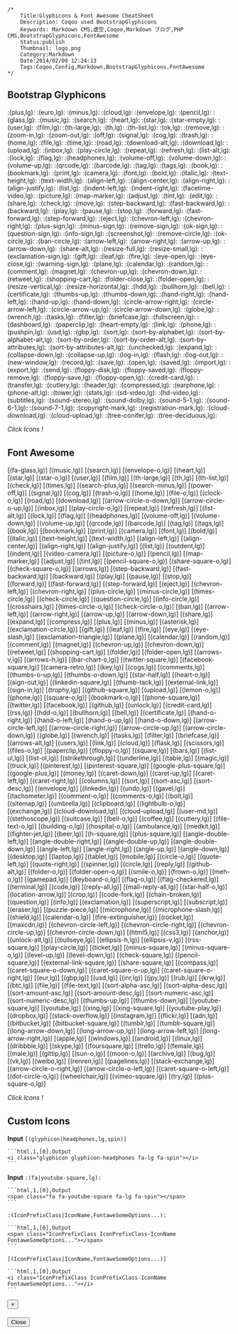	/*
		Title:Glyphicons & Font Awesome CheatSheet
		Description: Coqoo used BootstrapGlyphicons
		Keywards: Markdown CMS,虚空,Coqoo,Markdown ブログ,PHP CMS,BootstrapGlyphicons,FontAwesome
		Status:publish
		Thumbnail: logo.png
		Category:Markdown
		Date:2014/02/09 12:24:13
		Tags:Coqoo,Config,Markdown,BootstrapGlyphicons,FontAwesome
	*/

## Bootstrap Glyphicons

:(plus,lg):
:(euro,lg):
:(minus,lg):
:(cloud,lg):
:(envelope,lg):
:(pencil,lg):
:(glass,lg):
:(music,lg):
:(search,lg):
:(heart,lg):
:(star,lg):
:(star-empty,lg):
:(user,lg):
:(film,lg):
:(th-large,lg):
:(th,lg):
:(th-list,lg):
:(ok,lg):
:(remove,lg):
:(zoom-in,lg):
:(zoom-out,lg):
:(off,lg):
:(signal,lg):
:(cog,lg):
:(trash,lg):
:(home,lg):
:(file,lg):
:(time,lg):
:(road,lg):
:(download-alt,lg):
:(download,lg):
:(upload,lg):
:(inbox,lg):
:(play-circle,lg):
:(repeat,lg):
:(refresh,lg):
:(list-alt,lg):
:(lock,lg):
:(flag,lg):
:(headphones,lg):
:(volume-off,lg):
:(volume-down,lg):
:(volume-up,lg):
:(qrcode,lg):
:(barcode,lg):
:(tag,lg):
:(tags,lg):
:(book,lg):
:(bookmark,lg):
:(print,lg):
:(camera,lg):
:(font,lg):
:(bold,lg):
:(italic,lg):
:(text-height,lg):
:(text-width,lg):
:(align-left,lg):
:(align-center,lg):
:(align-right,lg):
:(align-justify,lg):
:(list,lg):
:(indent-left,lg):
:(indent-right,lg):
:(facetime-video,lg):
:(picture,lg):
:(map-marker,lg):
:(adjust,lg):
:(tint,lg):
:(edit,lg):
:(share,lg):
:(check,lg):
:(move,lg):
:(step-backward,lg):
:(fast-backward,lg):
:(backward,lg):
:(play,lg):
:(pause,lg):
:(stop,lg):
:(forward,lg):
:(fast-forward,lg):
:(step-forward,lg):
:(eject,lg):
:(chevron-left,lg):
:(chevron-right,lg):
:(plus-sign,lg):
:(minus-sign,lg):
:(remove-sign,lg):
:(ok-sign,lg):
:(question-sign,lg):
:(info-sign,lg):
:(screenshot,lg):
:(remove-circle,lg):
:(ok-circle,lg):
:(ban-circle,lg):
:(arrow-left,lg):
:(arrow-right,lg):
:(arrow-up,lg):
:(arrow-down,lg):
:(share-alt,lg):
:(resize-full,lg):
:(resize-small,lg):
:(exclamation-sign,lg):
:(gift,lg):
:(leaf,lg):
:(fire,lg):
:(eye-open,lg):
:(eye-close,lg):
:(warning-sign,lg):
:(plane,lg):
:(calendar,lg):
:(random,lg):
:(comment,lg):
:(magnet,lg):
:(chevron-up,lg):
:(chevron-down,lg):
:(retweet,lg):
:(shopping-cart,lg):
:(folder-close,lg):
:(folder-open,lg):
:(resize-vertical,lg):
:(resize-horizontal,lg):
:(hdd,lg):
:(bullhorn,lg):
:(bell,lg):
:(certificate,lg):
:(thumbs-up,lg):
:(thumbs-down,lg):
:(hand-right,lg):
:(hand-left,lg):
:(hand-up,lg):
:(hand-down,lg):
:(circle-arrow-right,lg):
:(circle-arrow-left,lg):
:(circle-arrow-up,lg):
:(circle-arrow-down,lg):
:(globe,lg):
:(wrench,lg):
:(tasks,lg):
:(filter,lg):
:(briefcase,lg):
:(fullscreen,lg):
:(dashboard,lg):
:(paperclip,lg):
:(heart-empty,lg):
:(link,lg):
:(phone,lg):
:(pushpin,lg):
:(usd,lg):
:(gbp,lg):
:(sort,lg):
:(sort-by-alphabet,lg):
:(sort-by-alphabet-alt,lg):
:(sort-by-order,lg):
:(sort-by-order-alt,lg):
:(sort-by-attributes,lg):
:(sort-by-attributes-alt,lg):
:(unchecked,lg):
:(expand,lg):
:(collapse-down,lg):
:(collapse-up,lg):
:(log-in,lg):
:(flash,lg):
:(log-out,lg):
:(new-window,lg):
:(record,lg):
:(save,lg):
:(open,lg):
:(saved,lg):
:(import,lg):
:(export,lg):
:(send,lg):
:(floppy-disk,lg):
:(floppy-saved,lg):
:(floppy-remove,lg):
:(floppy-save,lg):
:(floppy-open,lg):
:(credit-card,lg):
:(transfer,lg):
:(cutlery,lg):
:(header,lg):
:(compressed,lg):
:(earphone,lg):
:(phone-alt,lg):
:(tower,lg):
:(stats,lg):
:(sd-video,lg):
:(hd-video,lg):
:(subtitles,lg):
:(sound-stereo,lg):
:(sound-dolby,lg):
:(sound-5-1,lg):
:(sound-6-1,lg):
:(sound-7-1,lg):
:(copyright-mark,lg):
:(registration-mark,lg):
:(cloud-download,lg):
:(cloud-upload,lg):
:(tree-conifer,lg):
:(tree-deciduous,lg):


<p class="text-center"><i class="fa fa-arrow-up fa-3x"></i></p>
<h6 class="text-center" style="margin-top:0px;"> Click Icons ! </h6>


## Font Awesome

[(fa-glass,lg)]
[(music,lg)]
[(search,lg)]
[(envelope-o,lg)]
[(heart,lg)]
[(star,lg)]
[(star-o,lg)]
[(user,lg)]
[(film,lg)]
[(th-large,lg)]
[(th,lg)]
[(th-list,lg)]
[(check,lg)]
[(times,lg)]
[(search-plus,lg)]
[(search-minus,lg)]
[(power-off,lg)]
[(signal,lg)]
[(cog,lg)]
[(trash-o,lg)]
[(home,lg)]
[(file-o,lg)]
[(clock-o,lg)]
[(road,lg)]
[(download,lg)]
[(arrow-circle-o-down,lg)]
[(arrow-circle-o-up,lg)]
[(inbox,lg)]
[(play-circle-o,lg)]
[(repeat,lg)]
[(refresh,lg)]
[(list-alt,lg)]
[(lock,lg)]
[(flag,lg)]
[(headphones,lg)]
[(volume-off,lg)]
[(volume-down,lg)]
[(volume-up,lg)]
[(qrcode,lg)]
[(barcode,lg)]
[(tag,lg)]
[(tags,lg)]
[(book,lg)]
[(bookmark,lg)]
[(print,lg)]
[(camera,lg)]
[(font,lg)]
[(bold,lg)]
[(italic,lg)]
[(text-height,lg)]
[(text-width,lg)]
[(align-left,lg)]
[(align-center,lg)]
[(align-right,lg)]
[(align-justify,lg)]
[(list,lg)]
[(outdent,lg)]
[(indent,lg)]
[(video-camera,lg)]
[(picture-o,lg)]
[(pencil,lg)]
[(map-marker,lg)]
[(adjust,lg)]
[(tint,lg)]
[(pencil-square-o,lg)]
[(share-square-o,lg)]
[(check-square-o,lg)]
[(arrows,lg)]
[(step-backward,lg)]
[(fast-backward,lg)]
[(backward,lg)]
[(play,lg)]
[(pause,lg)]
[(stop,lg)]
[(forward,lg)]
[(fast-forward,lg)]
[(step-forward,lg)]
[(eject,lg)]
[(chevron-left,lg)]
[(chevron-right,lg)]
[(plus-circle,lg)]
[(minus-circle,lg)]
[(times-circle,lg)]
[(check-circle,lg)]
[(question-circle,lg)]
[(info-circle,lg)]
[(crosshairs,lg)]
[(times-circle-o,lg)]
[(check-circle-o,lg)]
[(ban,lg)]
[(arrow-left,lg)]
[(arrow-right,lg)]
[(arrow-up,lg)]
[(arrow-down,lg)]
[(share,lg)]
[(expand,lg)]
[(compress,lg)]
[(plus,lg)]
[(minus,lg)]
[(asterisk,lg)]
[(exclamation-circle,lg)]
[(gift,lg)]
[(leaf,lg)]
[(fire,lg)]
[(eye,lg)]
[(eye-slash,lg)]
[(exclamation-triangle,lg)]
[(plane,lg)]
[(calendar,lg)]
[(random,lg)]
[(comment,lg)]
[(magnet,lg)]
[(chevron-up,lg)]
[(chevron-down,lg)]
[(retweet,lg)]
[(shopping-cart,lg)]
[(folder,lg)]
[(folder-open,lg)]
[(arrows-v,lg)]
[(arrows-h,lg)]
[(bar-chart-o,lg)]
[(twitter-square,lg)]
[(facebook-square,lg)]
[(camera-retro,lg)]
[(key,lg)]
[(cogs,lg)]
[(comments,lg)]
[(thumbs-o-up,lg)]
[(thumbs-o-down,lg)]
[(star-half,lg)]
[(heart-o,lg)]
[(sign-out,lg)]
[(linkedin-square,lg)]
[(thumb-tack,lg)]
[(external-link,lg)]
[(sign-in,lg)]
[(trophy,lg)]
[(github-square,lg)]
[(upload,lg)]
[(lemon-o,lg)]
[(phone,lg)]
[(square-o,lg)]
[(bookmark-o,lg)]
[(phone-square,lg)]
[(twitter,lg)]
[(facebook,lg)]
[(github,lg)]
[(unlock,lg)]
[(credit-card,lg)]
[(rss,lg)]
[(hdd-o,lg)]
[(bullhorn,lg)]
[(bell,lg)]
[(certificate,lg)]
[(hand-o-right,lg)]
[(hand-o-left,lg)]
[(hand-o-up,lg)]
[(hand-o-down,lg)]
[(arrow-circle-left,lg)]
[(arrow-circle-right,lg)]
[(arrow-circle-up,lg)]
[(arrow-circle-down,lg)]
[(globe,lg)]
[(wrench,lg)]
[(tasks,lg)]
[(filter,lg)]
[(briefcase,lg)]
[(arrows-alt,lg)]
[(users,lg)]
[(link,lg)]
[(cloud,lg)]
[(flask,lg)]
[(scissors,lg)]
[(files-o,lg)]
[(paperclip,lg)]
[(floppy-o,lg)]
[(square,lg)]
[(bars,lg)]
[(list-ul,lg)]
[(list-ol,lg)]
[(strikethrough,lg)]
[(underline,lg)]
[(table,lg)]
[(magic,lg)]
[(truck,lg)]
[(pinterest,lg)]
[(pinterest-square,lg)]
[(google-plus-square,lg)]
[(google-plus,lg)]
[(money,lg)]
[(caret-down,lg)]
[(caret-up,lg)]
[(caret-left,lg)]
[(caret-right,lg)]
[(columns,lg)]
[(sort,lg)]
[(sort-asc,lg)]
[(sort-desc,lg)]
[(envelope,lg)]
[(linkedin,lg)]
[(undo,lg)]
[(gavel,lg)]
[(tachometer,lg)]
[(comment-o,lg)]
[(comments-o,lg)]
[(bolt,lg)]
[(sitemap,lg)]
[(umbrella,lg)]
[(clipboard,lg)]
[(lightbulb-o,lg)]
[(exchange,lg)]
[(cloud-download,lg)]
[(cloud-upload,lg)]
[(user-md,lg)]
[(stethoscope,lg)]
[(suitcase,lg)]
[(bell-o,lg)]
[(coffee,lg)]
[(cutlery,lg)]
[(file-text-o,lg)]
[(building-o,lg)]
[(hospital-o,lg)]
[(ambulance,lg)]
[(medkit,lg)]
[(fighter-jet,lg)]
[(beer,lg)]
[(h-square,lg)]
[(plus-square,lg)]
[(angle-double-left,lg)]
[(angle-double-right,lg)]
[(angle-double-up,lg)]
[(angle-double-down,lg)]
[(angle-left,lg)]
[(angle-right,lg)]
[(angle-up,lg)]
[(angle-down,lg)]
[(desktop,lg)]
[(laptop,lg)]
[(tablet,lg)]
[(mobile,lg)]
[(circle-o,lg)]
[(quote-left,lg)]
[(quote-right,lg)]
[(spinner,lg)]
[(circle,lg)]
[(reply,lg)]
[(github-alt,lg)]
[(folder-o,lg)]
[(folder-open-o,lg)]
[(smile-o,lg)]
[(frown-o,lg)]
[(meh-o,lg)]
[(gamepad,lg)]
[(keyboard-o,lg)]
[(flag-o,lg)]
[(flag-checkered,lg)]
[(terminal,lg)]
[(code,lg)]
[(reply-all,lg)]
[(mail-reply-all,lg)]
[(star-half-o,lg)]
[(location-arrow,lg)]
[(crop,lg)]
[(code-fork,lg)]
[(chain-broken,lg)]
[(question,lg)]
[(info,lg)]
[(exclamation,lg)]
[(superscript,lg)]
[(subscript,lg)]
[(eraser,lg)]
[(puzzle-piece,lg)]
[(microphone,lg)]
[(microphone-slash,lg)]
[(shield,lg)]
[(calendar-o,lg)]
[(fire-extinguisher,lg)]
[(rocket,lg)]
[(maxcdn,lg)]
[(chevron-circle-left,lg)]
[(chevron-circle-right,lg)]
[(chevron-circle-up,lg)]
[(chevron-circle-down,lg)]
[(html5,lg)]
[(css3,lg)]
[(anchor,lg)]
[(unlock-alt,lg)]
[(bullseye,lg)]
[(ellipsis-h,lg)]
[(ellipsis-v,lg)]
[(rss-square,lg)]
[(play-circle,lg)]
[(ticket,lg)]
[(minus-square,lg)]
[(minus-square-o,lg)]
[(level-up,lg)]
[(level-down,lg)]
[(check-square,lg)]
[(pencil-square,lg)]
[(external-link-square,lg)]
[(share-square,lg)]
[(compass,lg)]
[(caret-square-o-down,lg)]
[(caret-square-o-up,lg)]
[(caret-square-o-right,lg)]
[(eur,lg)]
[(gbp,lg)]
[(usd,lg)]
[(inr,lg)]
[(jpy,lg)]
[(rub,lg)]
[(krw,lg)]
[(btc,lg)]
[(file,lg)]
[(file-text,lg)]
[(sort-alpha-asc,lg)]
[(sort-alpha-desc,lg)]
[(sort-amount-asc,lg)]
[(sort-amount-desc,lg)]
[(sort-numeric-asc,lg)]
[(sort-numeric-desc,lg)]
[(thumbs-up,lg)]
[(thumbs-down,lg)]
[(youtube-square,lg)]
[(youtube,lg)]
[(xing,lg)]
[(xing-square,lg)]
[(youtube-play,lg)]
[(dropbox,lg)]
[(stack-overflow,lg)]
[(instagram,lg)]
[(flickr,lg)]
[(adn,lg)]
[(bitbucket,lg)]
[(bitbucket-square,lg)]
[(tumblr,lg)]
[(tumblr-square,lg)]
[(long-arrow-down,lg)]
[(long-arrow-up,lg)]
[(long-arrow-left,lg)]
[(long-arrow-right,lg)]
[(apple,lg)]
[(windows,lg)]
[(android,lg)]
[(linux,lg)]
[(dribbble,lg)]
[(skype,lg)]
[(foursquare,lg)]
[(trello,lg)]
[(female,lg)]
[(male,lg)]
[(gittip,lg)]
[(sun-o,lg)]
[(moon-o,lg)]
[(archive,lg)]
[(bug,lg)]
[(vk,lg)]
[(weibo,lg)]
[(renren,lg)]
[(pagelines,lg)]
[(stack-exchange,lg)]
[(arrow-circle-o-right,lg)]
[(arrow-circle-o-left,lg)]
[(caret-square-o-left,lg)]
[(dot-circle-o,lg)]
[(wheelchair,lg)]
[(vimeo-square,lg)]
[(try,lg)]
[(plus-square-o,lg)]




<p class="text-center"><i class="fa fa-arrow-up fa-3x"></i></p>
<h6 class="text-center" style="margin-top:0px;"> Click Icons ! </h6>



## Custom Icons


**Input** `[(glyphicon|headphones,lg,spin)]`

	```html,1,[0],Output
	<i class="glyphicon glyphicon-headphones fa-lg fa-spin"></i>
	```

**Input** `:(fa|youtube-square,lg):`

	```html,1,[0],Output
	<span class="fa fa-youtube-square fa-lg fa-spin"></span>
	```

`:(IconPrefixClass|IconName,FontaweSomeOptions...):`

	```html,1,[0],Output
	<span class="IconPrefixClass IconPrefixClass-IconName FontaweSomeOptions..."></span>
	```
`[(IconPrefixClass|IconName,FontaweSomeOptions...)]`

	```html,1,[0],Output
	<i class="IconPrefixClass IconPrefixClass-IconName FontaweSomeOptions..."></i>
	```

<div id="icon-modal" class="modal fade">
	<div class="modal-dialog">
		<div class="modal-content">
			<div class="modal-header">
				<button type="button" class="close" data-dismiss="modal" aria-hidden="true">&times;</button>
				<h4 class="modal-title"></h4>
			</div>
			<div class="modal-body">
				<p></p>
			</div>
			<div class="modal-footer">
				<button type="button" class="btn btn-default" data-dismiss="modal">Close</button>
			</div>
		</div><!-- /.modal-content -->
	</div><!-- /.modal-dialog -->
</div><!-- /.modal -->

<script type="text/javascript">
	$(function(){
		$(".markdown").find("i,span").css({'cursor':'pointer'});
		$(".markdown").find("i,span").hover(
			function(){
				$(this).css({color:"#48fff4"});
			},
			function(){
				$(this).css({color:"#333333"});
			}
		);
		$(".markdown").find("i").click(function(){
			var name = $(this).attr('class').replace('fa fa-','').replace(' fa-lg','').replace(' fa-3x','');
			var classname = $(this).attr('class').replace(' fa-lg','').replace(' fa-3x','');
			modalbody = '<span class="'+classname+'"></span> '+'[('+name+')]&nbsp;&nbsp;&nbsp;&nbsp;<span class="'+classname+' fa-spin"></span> '+'[('+name+',spin)]<br /><span class="'+classname+' fa-lg"></span> '+'[('+name+',lg)]&nbsp;&nbsp;&nbsp;&nbsp;<span class="'+classname+' fa-lg fa-spin"></span> '+'[('+name+',lg,spin)]<br /><span class="'+classname+' fa-2x"></span> '+'[('+name+',2x)]&nbsp;&nbsp;&nbsp;&nbsp;<span class="'+classname+' fa-2x fa-spin"></span> '+'[('+name+',2x,spin)]<br /><span class="'+classname+' fa-3x"></span> '+'[('+name+',3x)]&nbsp;&nbsp;&nbsp;&nbsp;<span class="'+classname+' fa-3x fa-spin"></span> '+'[('+name+',3x,spin)]<br /><span class="'+classname+' fa-4x"></span> '+'[('+name+',4x)]&nbsp;&nbsp;&nbsp;&nbsp;<span class="'+classname+' fa-4x fa-spin"></span> '+'[('+name+',4x,spin)]<br /><span class="'+classname+' fa-5x"></span> '+'[('+name+',5x)]&nbsp;&nbsp;&nbsp;&nbsp;<span class="'+classname+' fa-5x fa-spin"></span> '+'[('+name+',5x,spin)]'

			show_modal('Bootstrap Glyphiton ' + name,modalbody);
		});

		$(".markdown").find("span").click(function(){
			var name = $(this).attr('class').replace('glyphicon glyphicon-','').replace(' fa-lg','').replace(' fa-3x','');
			var classname = $(this).attr('class').replace(' fa-lg','').replace(' fa-3x','');
			modalbody = '<p class="alert alert-warning">If use spin &amp; lg &amp; 2x &amp; 3x &amp; 4x &amp; 5x Options , Require FontAwesome<p><i class="'+classname+'"></i> '+':('+name+'):&nbsp;&nbsp;&nbsp;&nbsp;<i class="'+classname+' fa-spin"></i> '+':('+name+',spin):<br /><i class="'+classname+' fa-lg"></i> '+':('+name+',lg):&nbsp;&nbsp;&nbsp;&nbsp;<i class="'+classname+' fa-lg fa-spin"></i> '+':('+name+',lg,spin):<br /><i class="'+classname+' fa-2x"></i> '+':('+name+',2x):&nbsp;&nbsp;&nbsp;&nbsp;<i class="'+classname+' fa-2x fa-spin"></i> '+':('+name+',2x,spin):<br /><i class="'+classname+' fa-3x"></i> '+':('+name+',3x):&nbsp;&nbsp;&nbsp;&nbsp;<i class="'+classname+' fa-3x fa-spin"></i> '+':('+name+',3x,spin):<br /><i class="'+classname+' fa-4x"></i> '+':('+name+',4x):&nbsp;&nbsp;&nbsp;&nbsp;<i class="'+classname+' fa-4x fa-spin"></i> '+':('+name+',4x,spin):<br /><i class="'+classname+' fa-5x"></i> '+':('+name+',5x):&nbsp;&nbsp;&nbsp;&nbsp;<i class="'+classname+' fa-5x fa-spin"></i> '+':('+name+',5x,spin):'
			
			show_modal('Font Awesome ' + name,modalbody);
		});

		function show_modal(title,body){
			$('#icon-modal').find('.modal-title').text(title);
			$('#icon-modal').find('.modal-body p').html(body);
			$('#icon-modal').modal('show');
		}
	});
</script>